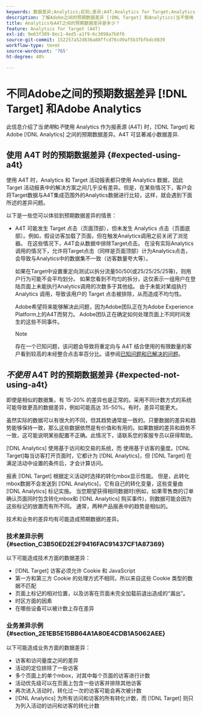 ```yaml
---
keywords: 数据差异;Analytics;区别;差异;A4T;Analytics for Target;Analytics 作为报表源;差别
description: 了解Adobe之间的预期数据差异 [!DNL Target] 和Analytics(当不使用 [!DNL Target] (A4T)，可完全消除数据差异。
title: Analytics与A4T之间的预期数据差异是多少？
feature: Analytics for Target (A4T)
exl-id: 9e63f309-8ec1-4ed5-a1f9-6c3098a7b8f6
source-git-commit: 152257a52d836a88ffcd76cd9af5b3fbfbdc0839
workflow-type: tm+mt
source-wordcount: '765'
ht-degree: 48%

---
```


# 不同Adobe之间的预期数据差异 [!DNL Target] 和Adobe Analytics

此信息介绍了当&#x200B;*使用*&#x200B;和&#x200B;*不*&#x200B;使用 Analytics 作为报表源 (A4T) 时，[!DNL Target] 和 Adobe [!DNL Analytics] 之间的预期数据差异。A4T 可显著减小数据差异.

## 使用 A4T 时的预期数据差异 {#expected-using-a4t}

使用 A4T 时，Analytics 和 Target 活动报表都只使用 Analytics 数据，因此 Target 活动报表中的解决方案之间几乎没有差异。但是，在某些情况下，客户会将Target数据与A4T集成范围外的Analytics数据进行比较，这样，就会遇到下面所述的差异问题。

以下是一些您可以体验到预期数据差异的情景：

* A4T 可能发生 Target 点击（页面顶部），但未发生 Analytics 点击（页面底部）。例如，假设访客加载了页面，但在触发Analytics调用之前关闭了浏览器。 在这些情况下，A4T会从数据中排除Target点击。 在没有实际Analytics调用的情况下，允许将Target点击（同样是页面顶部）计为Analytics点击，会导致与Analytics中的数据集不一致（访客数量夸大等）。

   如果在Target中设置重定向测试以拆分流量50/50(或25/25/25/25等)，则用户行为可能不会平均划分。 如果您看到不均匀的拆分，这仅表示一组用户在登陆页面上未能执行Analytics调用的次数多于其他组。 由于未能对某组执行 Analytics 调用，导致该用户的 Target 点击被排除，从而造成不均匀性。

   Adobe希望将来能够解决此问题，因为Adobe团队正在为Adobe Experience Platform上的A4T而努力。 Adobe团队正在确定如何处理页面上不同时间发生的这些不同事件。

   >[!NOTE]
   >
   >存在一个已知问题，该问题会导致将重定向与 A4T 结合使用的有限数量的客户看到较高的未经整合点击率百分比。请参阅[已知问题和已解决的问题](/help/main/r-release-notes/known-issues-resolved-issues.md#redirect)。

## *不使用* A4T 时的预期数据差异 {#expected-not-using-a4t}

即使是相似的数据集，有 15-20% 的差异也是正常的。采用不同计数方式的系统可能导致更高的数据差异，例如可能高达 35-50%。有时，差异可能更大。

虽然实际的数据可以有很大的不同，但其趋势通常是一致的。只要数据的差异和趋势能够保持一致，那么这些数据依然是有价值和有用的。如果数据的差异和趋势不一致，这可能说明某些配置不正确。此情况下，请联系您的客服专员以获得帮助。

[!DNL Analytics] 使用基于访问和交易的系统，而 使用基于访客的量度。[!DNL Target]每当访客打开页面时，它都计为 [!DNL Analytics]，但 [!DNL Target] 在满足活动中设置的条件后，才会计算访问。

报表 [!DNL Target] 根据定义活动时选择的转化mbox显示性能。 但是，此转化mbox数据不会发送到 [!DNL Analytics]，它有自己的转化变量，这些变量由 [!DNL Analytics] 标记实施。 当您期望获得相同数据时(例如，如果零售商的订单确认页面同时包含转化mbox和 [!DNL Analytics] 购买事件)，则数据可能会因为这些标记的放置而有所不同。 通常，两种产品报表中的趋势是相似的。

技术和业务的差异均有可能造成预期数据的差异。

### 技术差异示例 {#section_C3B50ED2E2F9416FAC91437CF1A87369}

以下可能造成技术方面的数据差异：

* [!DNL Target] 访客必须允许 Cookie 和 JavaScript
* 第一方和第三方 Cookie 的处理方式不相同，所以来自这些 Cookie 类型的数据不匹配
* 页面上标记的相对位置，以及访客在页面未完全加载前退出造成的“漏出”。
* 时区方面的因素
* 在哪些设备可以被计数上存在差异

### 业务差异示例 {#section_2E1EB5E15BB64A1A80E4CDB1A5062AEE}

以下可能造成业务方面的数据差异：

* 访客和访问量度之间的差异
* 活动的定位排除了一些访客
* 多个页面上的单个mbox，对其中每个页面的访客进行计数
* 活动优先级可以在页面上包含一些访客并排除其他访客
* 再次进入活动时，转化过一次的访客可能会再次被计数
* [!DNL Analytics] 为所有访问和访客的所有转化计数，而 [!DNL Target] 则只为列入活动的访问和访客的转化计数
